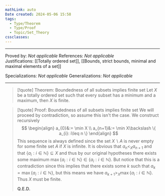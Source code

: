 ```yaml
---
mathLink: auto
Date created: 2024-05-06 15:58
tags:
  - Type/Theorem
  - Type/Proof
  - Topic/Set_Theory
cssclasses:
---
```


---

Proved by: _Not applicable_
References: _Not applicable_
Justifications: [[Totally ordered set]], [[Bounds, strict bounds, minimal and maximal elements of a set]]

Specializations: _Not applicable_
Generalizations: _Not applicable_

---



> [!quote] Theorem: Boundedness of all subsets implies finite set
> Let $X$ be a totally ordered set such that every subset has a minimum and a maximum, then $X$ is finite.

>[!quote] Proof: Boundedness of all subsets implies finite set
>We will proceed by contradiction, so assume this isn't the case. We construct recursively $$ \begin{align} a_{0}&:= \min X \\ a_{n+1}&:= \min X\backslash \{ a_{i}: i\leq n \} \end{align} $$ This sequence is always defined since the set $X\backslash A$ is never empty for some finite set $A$ if $X$ is infinite. It is obvious that $a_{n}<_{X}a_{n+1}$ and that $\{ a_{i}:i\in \mathbb{N} \}\subseteq X$ and thus by our original hypotheses there exists some maximum $\max \{ a_{i}:i\in \mathbb{N} \}\in \{ a_{i}:i\in \mathbb{N} \}$. But notice that this is a contradiction since this implies that there exists some $k$ such that $a_{k}=\max \{ a_{i}:i\in \mathbb{N} \}$, but this means we have $a_{k+1}>_{X}\max \{ a_{i}:i\in \mathbb{N} \}$. Thus $X$ must be finite.
>
>**Q.E.D.**


